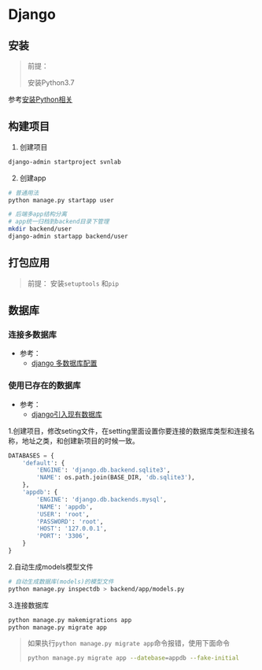# Django

## 安装

> 前提：
>
> 安装Python3.7

参考[安装Python相关](../../Install/install.md)

## 构建项目

1. 创建项目

```bash
django-admin startproject svnlab
```

2. 创建app

```bash
# 普通用法
python manage.py startapp user

# 后端多app结构分离
# app统一归档到backend目录下管理
mkdir backend/user
django-admin startapp backend/user
```

## 打包应用

> 前提： 安装`setuptools` 和`pip`

## 数据库

### 连接多数据库

* 参考：
  * [django 多数据库配置](https://blog.csdn.net/songfreeman/article/details/70229839)

### 使用已存在的数据库

* 参考：
  * [django引入现有数据库](https://www.cnblogs.com/amojury/p/9161753.html)

1.创建项目，修改seting文件，在setting里面设置你要连接的数据库类型和连接名称，地址之类，和创建新项目的时候一致。

```python
DATABASES = {
    'default': {
        'ENGINE': 'django.db.backend.sqlite3',
        'NAME': os.path.join(BASE_DIR, 'db.sqlite3'),
    },
    'appdb': {
        'ENGINE': 'django.db.backends.mysql',
        'NAME': 'appdb',
        'USER': 'root',
        'PASSWORD': 'root',
        'HOST': '127.0.0.1',
        'PORT': '3306',
    }
}
```

2.自动生成models模型文件

```bash
# 自动生成数据库(models)的模型文件
python manage.py inspectdb > backend/app/models.py
```

3.连接数据库

```bash
python manage.py makemigrations app
python manage.py migrate app
```

> 如果执行`python manage.py migrate app`命令报错，使用下面命令
>
> ```bash
> python manage.py migrate app --datebase=appdb --fake-initial
> ```